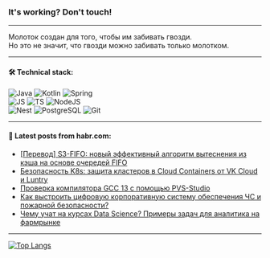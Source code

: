 ### It's working? Don't touch!

---
Молоток создан для того, чтобы им забивать гвозди. <br>
Но это не значит, что гвозди можно забивать только молотком.

---

#### 🛠️ Technical stack:

![Java](https://img.shields.io/badge/Java-informational?logo=Oracle&style=flat&logoColor=white&color=FF4500)
![Kotlin](https://img.shields.io/badge/Kotlin-informational?logo=Kotlin&style=flat&logoColor=white&color=774D97)
![Spring](https://img.shields.io/badge/SpringBoot-informational?logo=SpringBoot&style=flat&logoColor=white&color=6DB33F) <br>
![JS](https://img.shields.io/badge/JS-informational?logo=javaScript&style=flat&logoColor=black&color=F7Df1E)
![TS](https://img.shields.io/badge/TypeScript-informational?logo=typeScript&style=flat&logoColor=black&color=0667A8)
![NodeJS](https://img.shields.io/badge/NodeJS-informational?logo=node.js&style=flat&logoColor=white&color=70A760) <br>
![Nest](https://img.shields.io/badge/NestJS-informational?logo=NestJS&style=flat&logoColor=white&color=E0234E)
![PostgreSQL](https://img.shields.io/badge/PostgreSQL-informational?logo=PostgreSQL&style=flat&logoColor=white&color=DAA520)
![Git](https://img.shields.io/badge/Git-informational?logo=git&style=flat&logoColor=white&color=778899)

___

#### 💬 Latest posts from habr.com:

<!-- BLOG-POST-LIST:START -->
- [[Перевод] S3-FIFO: новый эффективный алгоритм вытеснения из кэша на основе очередей FIFO](https://habr.com/ru/companies/ruvds/articles/759270/?utm_source=habrahabr&utm_medium=rss&utm_campaign=759270)
- [Безопасность K8s: защита кластеров в Сloud Containers от VK Cloud и Luntry](https://habr.com/ru/companies/vk/articles/759026/?utm_source=habrahabr&utm_medium=rss&utm_campaign=759026)
- [Проверка компилятора GCC 13 с помощью PVS-Studio](https://habr.com/ru/companies/pvs-studio/articles/759278/?utm_source=habrahabr&utm_medium=rss&utm_campaign=759278)
- [Как выстроить цифровую корпоративную систему обеспечения ЧС и пожарной безопасности?](https://habr.com/ru/companies/nornickel/articles/759268/?utm_source=habrahabr&utm_medium=rss&utm_campaign=759268)
- [Чему учат на курсах Data Science? Примеры задач для аналитика на фармрынке](https://habr.com/ru/articles/759252/?utm_source=habrahabr&utm_medium=rss&utm_campaign=759252)
<!-- BLOG-POST-LIST:END -->

---
[![Top Langs](https://github-readme-stats-git-master-advtsetting-gmailcom.vercel.app/api/top-langs/?username=zloylis&langs_count=10&hide_title=false&title_color=e6edf3&size_weight=0.5&count_weight=0.5&layout=compact&hide_border=true&theme=dracula)](https://github.com/zloylis)

<!-- ![GitHub stats](https://github-readme-stats-git-master-advtsetting-gmailcom.vercel.app/api?username=zloylis&show_icons=true&hide_border=true&theme=dracula&hide_title=true&include_all_commits=true&count_private=true&hide=contribs&hide_rank=true) -->
